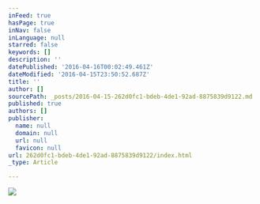 ```yaml
---
inFeed: true
hasPage: true
inNav: false
inLanguage: null
starred: false
keywords: []
description: ''
datePublished: '2016-04-16T00:02:49.461Z'
dateModified: '2016-04-15T23:50:52.687Z'
title: ''
author: []
sourcePath: _posts/2016-04-15-262d0fc1-bdeb-4de1-92ad-8875839d9122.md
published: true
authors: []
publisher:
  name: null
  domain: null
  url: null
  favicon: null
url: 262d0fc1-bdeb-4de1-92ad-8875839d9122/index.html
_type: Article

---
```

![](https://the-grid-user-content.s3-us-west-2.amazonaws.com/0481c8c0-4e1e-4dc1-9fe8-c9e9558788f3.jpg)